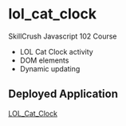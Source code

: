 # lol_cat_clock
SkillCrush Javascript 102 Course

- LOL Cat Clock activity
- DOM elements
- Dynamic updating

## Deployed Application
[LOL_Cat_Clock](https://nicolegeorge.github.io/lol_cat_clock_app/)
